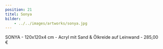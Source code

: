 ```yaml
---
position: 21
titel: Sonya
bilder:
    - ../../images/artworks/sonya.jpg
---
```


SONYA - 120x120x4 cm - Acryl mit Sand & Ölkreide auf Leinwand - 285,00 €
